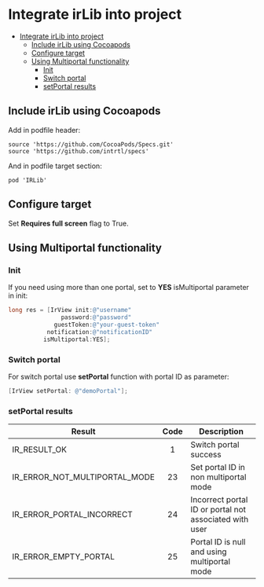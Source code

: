 # Integrate irLib into project

- [Integrate irLib into project](#integrate-irlib-into-project)
  - [Include irLib using Cocoapods](#include-irlib-using-cocoapods)
  - [Configure target](#configure-target)
  - [Using Multiportal functionality](#using-multiportal-functionality)
    - [Init](#init)
    - [Switch portal](#switch-portal)
    - [setPortal results](#setportal-results)

## Include irLib using Cocoapods

Add in podfile header:

```
source 'https://github.com/CocoaPods/Specs.git'
source 'https://github.com/intrtl/specs'
```

And in podfile target section:
```
pod 'IRLib'
```

## Configure target

Set **Requires full screen** flag to True.

## Using Multiportal functionality

### Init
If you need using more than one portal, set to **YES** isMultiportal parameter in init:
```objectivec
long res = [IrView init:@"username"
               password:@"password"
             guestToken:@"your-guest-token"
           notification:@"notificationID"
          isMultiportal:YES];
```
### Switch portal
For switch portal use **setPortal** function with portal ID as parameter:
```objectivec
[IrView setPortal: @"demoPortal"];
```

### setPortal results

| Result | Code | Description |
|---|:-:|---|
| IR_RESULT_OK | 1 | Switch portal success |
| IR_ERROR_NOT_MULTIPORTAL_MODE  | 23 |Set portal ID in non multiportal mode |
| IR_ERROR_PORTAL_INCORRECT  | 24 | Incorrect portal ID or portal not associated with user |
| IR_ERROR_EMPTY_PORTAL  | 25 | Portal ID is null and using multiportal mode |
